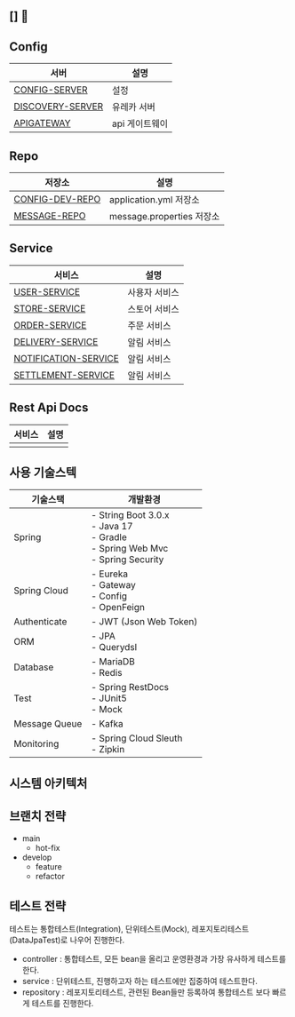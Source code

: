 ## [] 👋

<!--


**Here are some ideas to get you started:**

🙋‍♀️ A short introduction - what is your organization all about?
🌈 Contribution guidelines - how can the community get involved?
👩‍💻 Useful resources - where can the community find your docs? Is there anything else the community should know?
🍿 Fun facts - what does your team eat for breakfast?
🧙 Remember, you can do mighty things with the power of [Markdown](https://docs.github.com/github/writing-on-github/getting-started-with-writing-and-formatting-on-github/basic-writing-and-formatting-syntax)
-->

<!-- ## Client Server
| 서버 | 설명 |
| --- | --- |
| [JEEOK-CLIENT-VUE](https://github.com/heechul90/project-jeeok/tree/main/jeeok-client-vue) | Front end 서버 |

## API Gateway Server
| 서버 | 설명 |
| --- | --- |
| [APIGATEWAY-SERVER](https://github.com/heechul90/project-jeeok/tree/main/apigateway-server) | 모든 요청을 통과하는 API 라우팅 서버 |

## Config Server
| 서버 | 설명 |
| --- | --- |
| [CONFIG-SERVER](https://github.com/heechul90/project-jeeok/tree/main/config-server) | 각 서버의 application.yml을 관리하는 서버 |
-->

## Config
| 서버 | 설명 |
| --- | --- |
| [CONFIG-SERVER](https://github.com/woorinpang/config-server) | 설정 |
| [DISCOVERY-SERVER](https://github.com/woorinpang/discovery-server) | 유레카 서버 |
| [APIGATEWAY](https://github.com/woorinpang/apigateway) | api 게이트웨이 |

## Repo
| 저장소 | 설명 |
| --- | --- |
| [CONFIG-DEV-REPO](https://github.com/woorinpang/config-repo) | application.yml 저장소 |
| [MESSAGE-REPO](https://github.com/woorinpang/messages-repo) | message.properties 저장소 |


## Service
| 서비스 | 설명 |
| --- | --- |
| [USER-SERVICE](https://github.com/woorinpang/user-service) | 사용자 서비스 |
| [STORE-SERVICE](https://github.com/woorinpang/store-service) | 스토어 서비스 |
| [ORDER-SERVICE](https://github.com/woorinpang/order-service) | 주문 서비스 |
| [DELIVERY-SERVICE]() | 알림 서비스 |
| [NOTIFICATION-SERVICE]() | 알림 서비스 | 
| [SETTLEMENT-SERVICE]() | 알림 서비스 | 

## Rest Api Docs
| 서비스 | 설명 |
| --- | --- |
|  |  |

## 사용 기술스텍
| 기술스택 | 개발환경 |
| --- | --- |
| Spring | - String Boot 3.0.x </br> - Java 17 </br> - Gradle </br> - Spring Web Mvc </br> - Spring Security |
| Spring Cloud | - Eureka </br> - Gateway </br> - Config </br> - OpenFeign |
| Authenticate | - JWT (Json Web Token) |
| ORM | - JPA </br> - Querydsl |
| Database | - MariaDB </br> - Redis |
| Test | - Spring RestDocs </br> - JUnit5 </br> - Mock |
| Message Queue | - Kafka |
| Monitoring | - Spring Cloud Sleuth </br> - Zipkin |

## 시스템 아키텍처

## 브랜치 전략
- main
  - hot-fix
- develop
  - feature
  - refactor

## 테스트 전략
테스트는 통합테스트(Integration), 단위테스트(Mock), 레포지토리테스트(DataJpaTest)로 나우어 진행한다.
- controller : 통합테스트, 모든 bean을 올리고 운영환경과 가장 유사하게 테스트를 한다.
- service : 단위테스트, 진행하고자 하는 테스트에만 집중하여 테스트한다.
- repository : 레포지토리테스트, 관련된 Bean들만 등록하여 통합테스트 보다 빠르게 테스트를 진행한다.

  
